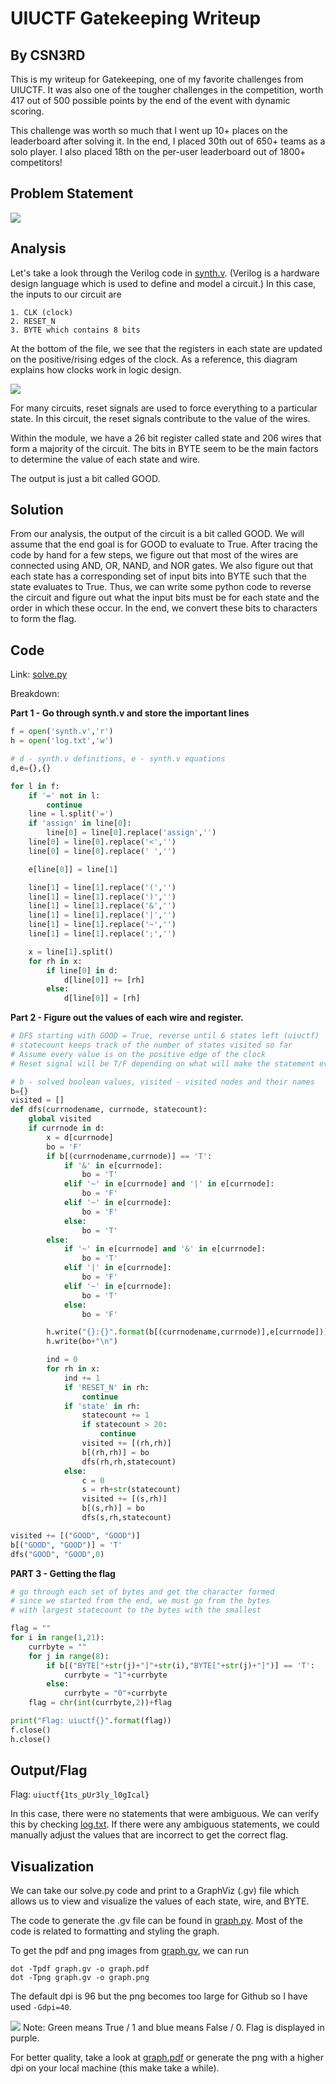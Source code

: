 # UIUCTF Gatekeeping Writeup
## By CSN3RD

This is my writeup for Gatekeeping, one of my favorite challenges from UIUCTF. It was also one of the tougher challenges in the competition, worth 417 out of 500 possible points by the end of the event with dynamic scoring.

This challenge was worth so much that I went up 10+ places on the leaderboard after solving it. In the end, I placed 30th out of 650+ teams as a solo player. I also placed 18th on the per-user leaderboard out of 1800+ competitors!

## Problem Statement
![](ProblemStatement.png)

## Analysis
Let's take a look through the Verilog code in [synth.v](synth.v). (Verilog is a hardware design language which is used to define and model a circuit.) In this case, the inputs to our circuit are

```
1. CLK (clock)
2. RESET_N
3. BYTE which contains 8 bits
```

At the bottom of the file, we see that the registers in each state are updated on the positive/rising edges of the clock. As a reference, this diagram explains how clocks work in logic design.

![](clock.jpeg)

For many circuits, reset signals are used to force everything to a particular state. In this circuit, the reset signals contribute to the value of the wires.

Within the module, we have a 26 bit register called state and 206 wires that form a majority of the circuit. The bits in BYTE seem to be the main factors to determine the value of each state and wire.

The output is just a bit called GOOD.

## Solution

From our analysis, the output of the circuit is a bit called GOOD. We will assume that the end goal is for GOOD to evaluate to True. After tracing the code by hand for a few steps, we figure out that most of the wires are connected using AND, OR, NAND, and NOR gates. We also figure out that each state has a corresponding set of input bits into BYTE such that the state evaluates to True. Thus, we can write some python code to reverse the circuit and figure out what the input bits must be for each state and the order in which these occur. In the end, we convert these bits to characters to form the flag.

## Code
Link: [solve.py](solve.py)

Breakdown:

**Part 1 - Go through synth.v and store the important lines**

```python
f = open('synth.v','r')
h = open('log.txt','w')

# d - synth.v definitions, e - synth.v equations
d,e={},{} 

for l in f:
    if '=' not in l:
        continue
    line = l.split('=')
    if 'assign' in line[0]:
        line[0] = line[0].replace('assign','')
    line[0] = line[0].replace('<','')
    line[0] = line[0].replace(' ','')

    e[line[0]] = line[1]

    line[1] = line[1].replace('(','')
    line[1] = line[1].replace(')','')
    line[1] = line[1].replace('&','')
    line[1] = line[1].replace('|','')
    line[1] = line[1].replace('~','')
    line[1] = line[1].replace(';','')

    x = line[1].split()
    for rh in x:
        if line[0] in d:
            d[line[0]] += [rh]
        else:
            d[line[0]] = [rh]
```

**Part 2 - Figure out the values of each wire and register.**

```python
# DFS starting with GOOD = True, reverse until 6 states left (uiuctf)
# statecount keeps track of the number of states visited so far
# Assume every value is on the positive edge of the clock
# Reset signal will be T/F depending on what will make the statement evaluate truthfully

# b - solved boolean values, visited - visited nodes and their names
b={}
visited = []
def dfs(currnodename, currnode, statecount):
    global visited
    if currnode in d:
        x = d[currnode]
        bo = 'F'
        if b[(currnodename,currnode)] == 'T':
            if '&' in e[currnode]:
                bo = 'T'
            elif '~' in e[currnode] and '|' in e[currnode]:
                bo = 'F'
            elif '~' in e[currnode]:
                bo = 'F'
            else:
                bo = 'T'
        else:
            if '~' in e[currnode] and '&' in e[currnode]:
                bo = 'T'
            elif '|' in e[currnode]:
                bo = 'F'
            elif '~' in e[currnode]:
                bo = 'T'
            else:
                bo = 'F'

        h.write("{}:{}".format(b[(currnodename,currnode)],e[currnode]))
        h.write(bo+"\n")

        ind = 0
        for rh in x:
            ind += 1
            if 'RESET_N' in rh:
                continue
            if 'state' in rh:
                statecount += 1
                if statecount > 20:
                    continue
                visited += [(rh,rh)]
                b[(rh,rh)] = bo
                dfs(rh,rh,statecount)
            else:
                c = 0
                s = rh+str(statecount)
                visited += [(s,rh)]
                b[(s,rh)] = bo
                dfs(s,rh,statecount)

visited += [("GOOD", "GOOD")]
b[("GOOD", "GOOD")] = 'T'
dfs("GOOD", "GOOD",0)
```

**PART 3 - Getting the flag**

```python
# go through each set of bytes and get the character formed
# since we started from the end, we must go from the bytes
# with largest statecount to the bytes with the smallest

flag = ""
for i in range(1,21):
    currbyte = ""
    for j in range(8):
        if b[("BYTE["+str(j)+"]"+str(i),"BYTE["+str(j)+"]")] == 'T':
            currbyte = "1"+currbyte
        else:
            currbyte = "0"+currbyte
    flag = chr(int(currbyte,2))+flag

print("Flag: uiuctf{}".format(flag))
f.close()
h.close()
```

## Output/Flag
Flag: `uiuctf{1ts_pUr3ly_l0gIcal}`

In this case, there were no statements that were ambiguous. We can verify this by checking [log.txt](log.txt). If there were any ambiguous statements, we could manually adjust the values that are incorrect to get the correct flag.

## Visualization
We can take our solve.py code and print to a GraphViz (.gv) file which allows us to view and visualize the values of each state, wire, and BYTE.

The code to generate the .gv file can be found in [graph.py](graph.py). Most of the code is related to formatting and styling the graph.

To get the pdf and png images from [graph.gv](graph.gv), we can run
```
dot -Tpdf graph.gv -o graph.pdf
dot -Tpng graph.gv -o graph.png
```

The default dpi is 96 but the png becomes too large for Github so I have used `-Gdpi=40`.

![](graph.png)
Note: Green means True / 1 and blue means False / 0. Flag is displayed in purple.

For better quality, take a look at [graph.pdf](graph.pdf) or generate the png with a higher dpi on your local machine (this make take a while).
